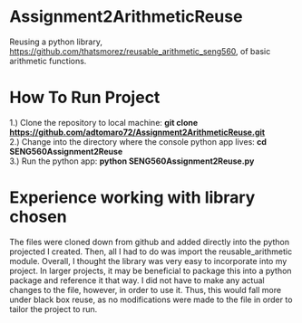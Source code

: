 # Assignment2ArithmeticReuse
Reusing a python library, https://github.com/thatsmorez/reusable_arithmetic_seng560, of basic arithmetic functions.
  
# How To Run Project
1.) Clone the repository to local machine: **git clone https://github.com/adtomaro72/Assignment2ArithmeticReuse.git**  
2.) Change into the directory where the console python app lives: **cd SENG560Assignment2Reuse**  
3.) Run the python app: **python SENG560Assignment2Reuse.py**

# Experience working with library chosen
The files were cloned down from github and added directly into the python projected I created. Then, all I had to do was import the reusable_arithmetic module. Overall, I thought the library was very easy to incorporate into my project. In larger projects, it may be beneficial to package this into a python package and reference it that way. I did not have to make any actual changes to the file, however, in order to use it. Thus, this would fall more under black box reuse, as no modifications were made to the file in order to tailor the project to run.
